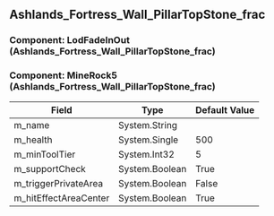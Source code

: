 ## Ashlands_Fortress_Wall_PillarTopStone_frac

### Component: LodFadeInOut (Ashlands_Fortress_Wall_PillarTopStone_frac)

### Component: MineRock5 (Ashlands_Fortress_Wall_PillarTopStone_frac)

|Field|Type|Default Value|
|-----|----|-------------|
|m_name|System.String||
|m_health|System.Single|500|
|m_minToolTier|System.Int32|5|
|m_supportCheck|System.Boolean|True|
|m_triggerPrivateArea|System.Boolean|False|
|m_hitEffectAreaCenter|System.Boolean|True|


